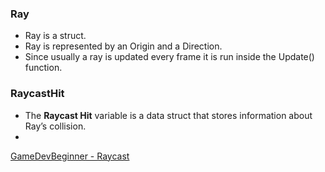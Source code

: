 ### Ray
- Ray is a struct.
- Ray is represented by an Origin and a Direction.
- Since usually a ray is updated every frame it is run inside the Update() function.

### RaycastHit
- The **Raycast Hit** variable is a data struct that stores information about Ray’s collision.
- 
[GameDevBeginner - Raycast](https://gamedevbeginner.com/raycasts-in-unity-made-easy/)
